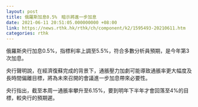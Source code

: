 ```yaml
---
layout: post
title: 俄羅斯加息0.5%　暗示將進一步加息
date: 2021-06-11 20:51:05.000000000 +08:00
link: https://news.rthk.hk/rthk/ch/component/k2/1595493-20210611.htm
categories: rthk
---
```


俄羅斯央行加息0.5%，指標利率上調至5.5%，符合多數分析員預期，是今年第3次加息。

央行聲明說，在經濟復蘇完成的背景下，通脹壓力加劇可能導致通脹率更大幅度及長時間偏離目標，將為未來召開的會議進一步加息帶來必要性。

央行指出，截至本周一通脹率攀升至6.15%，要到明年下半年才會回落至4%的目標，較央行的預期遲。
